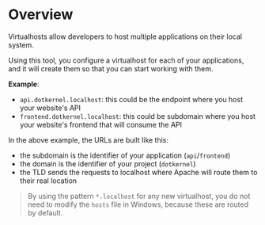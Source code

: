 # Overview

Virtualhosts allow developers to host multiple applications on their local system.

Using this tool, you configure a virtualhost for each of your applications, and it will create them so that you can start working with them.

**Example**:

* `api.dotkernel.localhost`: this could be the endpoint where you host your website's API
* `frontend.dotkernel.localhost`: this could be subdomain where you host your website's frontend that will consume the API

In the above example, the URLs are built like this:

* the subdomain is the identifier of your application (`api`/`frontend`)
* the domain is the identifier of your project (`dotkernel`)
* the TLD sends the requests to localhost where Apache will route them to their real location

> By using the pattern `*.localhost` for any new virtualhost, you do not need to modify the `hosts` file in Windows, because these are routed by default.
